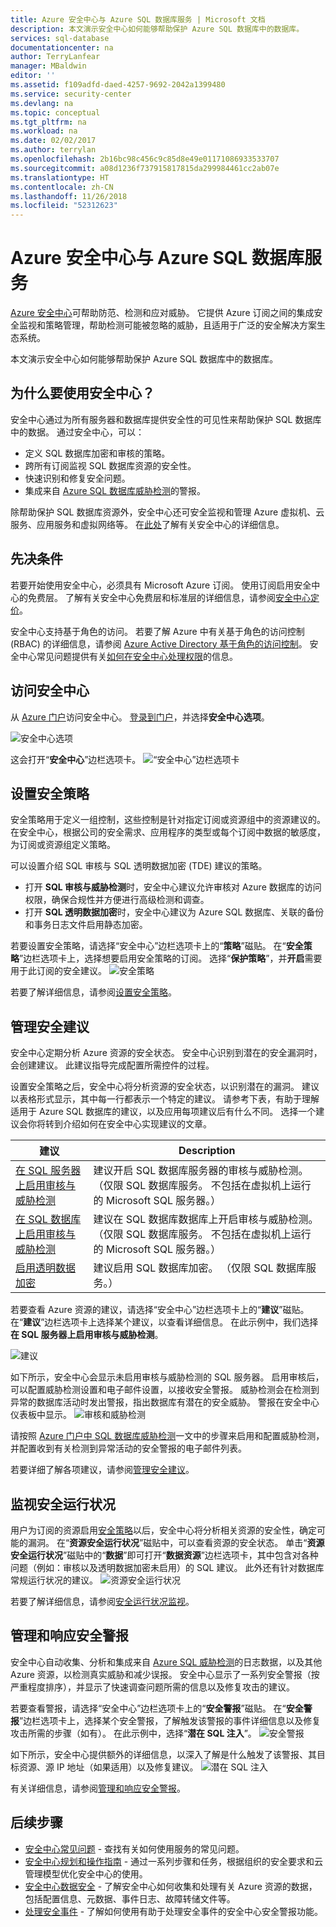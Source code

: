 ```yaml
---
title: Azure 安全中心与 Azure SQL 数据库服务 | Microsoft 文档
description: 本文演示安全中心如何能够帮助保护 Azure SQL 数据库中的数据库。
services: sql-database
documentationcenter: na
author: TerryLanfear
manager: MBaldwin
editor: ''
ms.assetid: f109adfd-daed-4257-9692-2042a1399480
ms.service: security-center
ms.devlang: na
ms.topic: conceptual
ms.tgt_pltfrm: na
ms.workload: na
ms.date: 02/02/2017
ms.author: terrylan
ms.openlocfilehash: 2b16bc98c456c9c85d8e49e01171086933533707
ms.sourcegitcommit: a08d1236f737915817815da299984461cc2ab07e
ms.translationtype: HT
ms.contentlocale: zh-CN
ms.lasthandoff: 11/26/2018
ms.locfileid: "52312623"
---
```

# <a name="azure-security-center-and-azure-sql-database-service"></a>Azure 安全中心与 Azure SQL 数据库服务
[Azure 安全中心](https://azure.microsoft.com/documentation/services/security-center/)可帮助防范、检测和应对威胁。 它提供 Azure 订阅之间的集成安全监视和策略管理，帮助检测可能被忽略的威胁，且适用于广泛的安全解决方案生态系统。

本文演示安全中心如何能够帮助保护 Azure SQL 数据库中的数据库。

## <a name="why-use-security-center"></a>为什么要使用安全中心？
安全中心通过为所有服务器和数据库提供安全性的可见性来帮助保护 SQL 数据库中的数据。 通过安全中心，可以：

* 定义 SQL 数据库加密和审核的策略。
* 跨所有订阅监视 SQL 数据库资源的安全性。
* 快速识别和修复安全问题。
* 集成来自 [Azure SQL 数据库威胁检测](../sql-database/sql-database-threat-detection.md)的警报。

除帮助保护 SQL 数据库资源外，安全中心还可安全监视和管理 Azure 虚拟机、云服务、应用服务和虚拟网络等。 在[此处](security-center-intro.md)了解有关安全中心的详细信息。

## <a name="prerequisites"></a>先决条件
若要开始使用安全中心，必须具有 Microsoft Azure 订阅。 使用订阅启用安全中心的免费层。 了解有关安全中心免费层和标准层的详细信息，请参阅[安全中心定价](https://azure.microsoft.com/pricing/details/security-center/)。

安全中心支持基于角色的访问。 若要了解 Azure 中有关基于角色的访问控制 (RBAC) 的详细信息，请参阅 [Azure Active Directory 基于角色的访问控制](../role-based-access-control/role-assignments-portal.md)。 安全中心常见问题提供有关[如何在安全中心处理权限](security-center-faq.md#permissions)的信息。

## <a name="access-security-center"></a>访问安全中心
从 [Azure 门户](https://azure.microsoft.com/features/azure-portal/)访问安全中心。 [登录到门户](https://portal.azure.com/)，并选择**安全中心选项**。

![安全中心选项][1]

这会打开“**安全中心**”边栏选项卡。
![“安全中心”边栏选项卡][2]

## <a name="set-security-policy"></a>设置安全策略
安全策略用于定义一组控制，这些控制是针对指定订阅或资源组中的资源建议的。 在安全中心，根据公司的安全需求、应用程序的类型或每个订阅中数据的敏感度，为订阅或资源组定义策略。

可以设置介绍 SQL 审核与 SQL 透明数据加密 (TDE) 建议的策略。

* 打开 **SQL 审核与威胁检测**时，安全中心建议允许审核对 Azure 数据库的访问权限，确保合规性并方便进行高级检测和调查。
* 打开 **SQL 透明数据加密**时，安全中心建议为 Azure SQL 数据库、关联的备份和事务日志文件启用静态加密。

若要设置安全策略，请选择“安全中心”边栏选项卡上的“**策略**”磁贴。 在“**安全策略**”边栏选项卡上，选择想要启用安全策略的订阅。 选择“**保护策略**”，并**开启**需要用于此订阅的安全建议。
![安全策略][3]

若要了解详细信息，请参阅[设置安全策略](security-center-azure-policy.md)。

## <a name="manage-security-recommendation"></a>管理安全建议
安全中心定期分析 Azure 资源的安全状态。 安全中心识别到潜在的安全漏洞时，会创建建议。 此建议指导完成配置所需控件的过程。

设置安全策略之后，安全中心将分析资源的安全状态，以识别潜在的漏洞。 建议以表格形式显示，其中每一行都表示一个特定的建议。 请参考下表，有助于理解适用于 Azure SQL 数据库的建议，以及应用每项建议后有什么不同。 选择一个建议会你将转到介绍如何在安全中心实现建议的文章。

| 建议 | Description |
| --- | --- |
| [在 SQL 服务器上启用审核与威胁检测](security-center-enable-auditing-on-sql-servers.md) |建议开启 SQL 数据库服务器的审核与威胁检测。 （仅限 SQL 数据库服务。 不包括在虚拟机上运行的 Microsoft SQL 服务器。） |
| [在 SQL 数据库上启用审核与威胁检测](security-center-enable-auditing-on-sql-databases.md) |建议在 SQL 数据库数据库上开启审核与威胁检测。 （仅限 SQL 数据库服务。 不包括在虚拟机上运行的 Microsoft SQL 服务器。） |
| [启用透明数据加密](security-center-enable-transparent-data-encryption.md) |建议启用 SQL 数据库加密。 （仅限 SQL 数据库服务。） |

若要查看 Azure 资源的建议，请选择“安全中心”边栏选项卡上的“**建议**”磁贴。 在“**建议**”边栏选项卡上选择某个建议，以查看详细信息。 在此示例中，我们选择**在 SQL 服务器上启用审核与威胁检测**。

![建议][4]

如下所示，安全中心会显示未启用审核与威胁检测的 SQL 服务器。 启用审核后，可以配置威胁检测设置和电子邮件设置，以接收安全警报。 威胁检测会在检测到异常的数据库活动时发出警报，指出数据库有潜在的安全威胁。 警报在安全中心仪表板中显示。
![审核和威胁检测][5]

请按照 [Azure 门户中 SQL 数据库威胁检测](../sql-database/sql-database-threat-detection-portal.md)一文中的步骤来启用和配置威胁检测，并配置收到有关检测到异常活动的安全警报的电子邮件列表。

若要详细了解各项建议，请参阅[管理安全建议](security-center-recommendations.md)。

## <a name="monitor-security-health"></a>监视安全运行状况
用户为订阅的资源启用[安全策略](security-center-azure-policy.md)以后，安全中心将分析相关资源的安全性，确定可能的漏洞。  在“**资源安全运行状况**”磁贴中，可以查看资源的安全状态。 单击“**资源安全运行状况**”磁贴中的“**数据**”即可打开“**数据资源**”边栏选项卡，其中包含对各种问题（例如：审核以及透明数据加密未启用）的 SQL 建议。 此外还有针对数据库常规运行状况的建议。
![资源安全运行状况][6]

若要了解详细信息，请参阅[安全运行状况监视](security-center-monitoring.md)。

## <a name="manage-and-respond-to-security-alerts"></a>管理和响应安全警报
安全中心自动收集、分析和集成来自 [Azure SQL 威胁检测](../sql-database/sql-database-threat-detection.md)的日志数据，以及其他 Azure 资源，以检测真实威胁和减少误报。 安全中心显示了一系列安全警报（按严重程度排序），并显示了快速调查问题所需的信息以及修复攻击的建议。

若要查看警报，请选择“安全中心”边栏选项卡上的“**安全警报**”磁贴。 在“**安全警报**”边栏选项卡上，选择某个安全警报，了解触发该警报的事件详细信息以及修复攻击所需的步骤（如有）。 在此示例中，选择“**潜在 SQL 注入**”。
![安全警报][7]

如下所示，安全中心提供额外的详细信息，以深入了解是什么触发了该警报、其目标资源、源 IP 地址（如果适用）以及修复建议。
![潜在 SQL 注入][8]

有关详细信息，请参阅[管理和响应安全警报](security-center-managing-and-responding-alerts.md)。

## <a name="next-steps"></a>后续步骤
* [安全中心常见问题](security-center-faq.md) - 查找有关如何使用服务的常见问题。
* [安全中心规划和操作指南](security-center-planning-and-operations-guide.md) - 通过一系列步骤和任务，根据组织的安全要求和云管理模型优化安全中心的使用。
* [安全中心数据安全](security-center-data-security.md) - 了解安全中心如何收集和处理有关 Azure 资源的数据，包括配置信息、元数据、事件日志、故障转储文件等。
* [处理安全事件](security-center-incident.md) - 了解如何使用有助于处理安全事件的安全中心安全警报功能。

<!--Image references-->
[1]: ./media/security-center-sql-database/security-center.png
[2]: ./media/security-center-sql-database/security-center-blade.png
[3]: ./media/security-center-sql-database/security-policy.png
[4]: ./media/security-center-sql-database/recommendation.png
[5]: ./media/security-center-sql-database/turn-on-auditing.png
[6]: ./media/security-center-sql-database/monitor-health.png
[7]: ./media/security-center-sql-database/alert.png
[8]: ./media/security-center-sql-database/sql-injection.png
